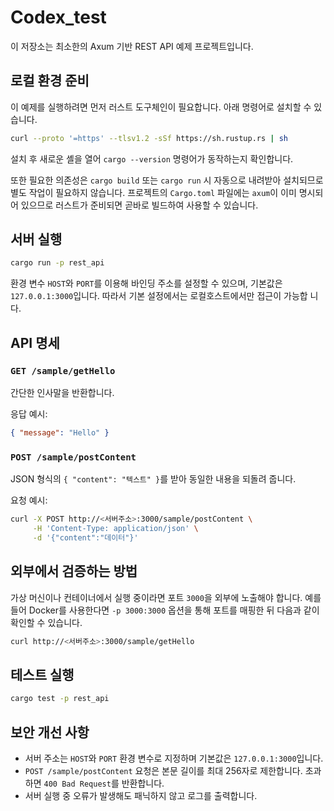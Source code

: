 # Codex_test

이 저장소는 최소한의 Axum 기반 REST API 예제 프로젝트입니다.

## 로컬 환경 준비

이 예제를 실행하려면 먼저 러스트 도구체인이 필요합니다. 아래 명령어로 설치할 수
있습니다.

```bash
curl --proto '=https' --tlsv1.2 -sSf https://sh.rustup.rs | sh
```

설치 후 새로운 셸을 열어 `cargo --version` 명령어가 동작하는지 확인합니다.

또한 필요한 의존성은 `cargo build` 또는 `cargo run` 시 자동으로 내려받아 설치되므로 별도 작업이 필요하지 않습니다.
프로젝트의 `Cargo.toml` 파일에는 `axum`이 이미 명시되어 있으므로 러스트가 준비되면 곧바로 빌드하여 사용할 수 있습니다.

## 서버 실행

```bash
cargo run -p rest_api
```

환경 변수 `HOST`와 `PORT`를 이용해 바인딩 주소를 설정할 수 있으며, 기본값은
`127.0.0.1:3000`입니다. 따라서 기본 설정에서는 로컬호스트에서만 접근이 가능합
니다.

## API 명세

### `GET /sample/getHello`
간단한 인사말을 반환합니다.

응답 예시:
```json
{ "message": "Hello" }
```

### `POST /sample/postContent`
JSON 형식의 `{ "content": "텍스트" }`를 받아 동일한 내용을 되돌려 줍니다.

요청 예시:
```bash
curl -X POST http://<서버주소>:3000/sample/postContent \
     -H 'Content-Type: application/json' \
     -d '{"content":"데이터"}'
```

## 외부에서 검증하는 방법

가상 머신이나 컨테이너에서 실행 중이라면 포트 `3000`을 외부에 노출해야 합니다. 
예를 들어 Docker를 사용한다면 `-p 3000:3000` 옵션을 통해 포트를 매핑한 뒤 다음과 같이 확인할 수 있습니다.

```bash
curl http://<서버주소>:3000/sample/getHello
```

## 테스트 실행

```bash
cargo test -p rest_api
```

## 보안 개선 사항

- 서버 주소는 `HOST`와 `PORT` 환경 변수로 지정하며 기본값은 `127.0.0.1:3000`입니다.
- `POST /sample/postContent` 요청은 본문 길이를 최대 256자로 제한합니다. 초과하면
  `400 Bad Request`를 반환합니다.
- 서버 실행 중 오류가 발생해도 패닉하지 않고 로그를 출력합니다.
